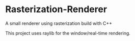 # Rasterization-Renderer
A small renderer using rasterization build with C++


This project uses raylib for the window/real-time rendering.